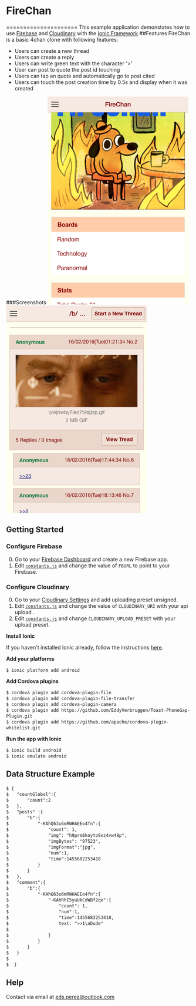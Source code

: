 # FireChan
=====================
This example application demonstates how to use [Firebase](https://www.firebase.com/) and [Cloudinary](https://www.cloudinary.com) with the [Ionic Framework](http://ionicframework.com/)
##Features
FireChan is a basic 4chan clone  with following features:
- Users can create a new thread 
- Users can create a reply
- Users can write green text with the character '>'
- User can post to quote the post id touching
- Users can tap an quote and automatically go to post cited
- Users can touch the post creation time by 0.5s and display when it was created

###Screenshots
![Alt text](screenshot0.png)
![Alt text](screenshot1.png)

## Getting Started

### Configure Firebase

0. Go to your [Firebase Dashboard](https://www.firebase.com/account/) and create a new Firebase app.
0. Edit [`constants.js`](www/vendor/core/constants.js) and change the value of `FBURL` to point to your Firebase.


### Configure Cloudinary

0. Go to your [Cloudinary Settings](https://cloudinary.com/console/settings/upload) and add uploading preset unsigned.
0. Edit [`constants.js`](www/vendor/core/constants.js) and change the value of `CLOUDINARY_URI` with your api upload .
0. Edit [`constants.js`](www/vendor/core/constants.js) and change `CLOUDINARY_UPLOAD_PRESET` with your upload preset.


**Install Ionic**

If you haven't installed Ionic already, follow the instructions [here](http://ionicframework.com/getting-started/).



**Add your platforms**

    $ ionic platform add android
    
**Add Cordova plugins**

    $ cordova plugin add cordova-plugin-file
    $ cordova plugin add cordova-plugin-file-transfer
    $ cordova plugin add cordova-plugin-camera
    $ cordova plugin add https://github.com/EddyVerbruggen/Toast-PhoneGap-Plugin.git
    $ cordova plugin add https://github.com/apache/cordova-plugin-whitelist.git

**Run the app with Ionic**

    $ ionic build android
    $ ionic emulate android 

## Data Structure Example

	$ {
	$	"countGlobal":{
	$		"count":2
	$	},
	$	"posts" :{
	$		"b":{
	$			"-KAhQ63u6mRWHAEEo4fn":{
	$				"count": 1,
	$				"img": "h9prm8koyto9xz4vw48p",
	$				"imgBytes": "97523",
	$				"imgFormat":"jpg",
	$				"num":1,
	$				"time":1455682253418
	$			}
	$		}
	$	},
	$	"comment":{
	$		"b":{
	$			"-KAhQ63u6mRWHAEEo4fn":{
	$				"-KAhRhE5yuUkCdWBf2qe":{
	$					"count": 1,
	$					"num":1,
	$					"time":1455682253418,
	$					text: ">>1\nDude"
 	$
	$				}
	$			}
	$		}
	$	}
	$
	$  }


## Help
Contact via email at eds.perez@outlook.com 
